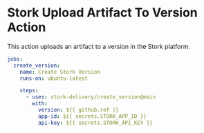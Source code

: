 # Stork Upload Artifact To Version Action

This action uploads an artifact to a version in the Stork platform.

```yaml
jobs:
  create_version:
    name: Create Stork Version
    runs-on: ubuntu-latest

    steps:
      - uses: stork-delivery/create_version@main
        with:
          version: ${{ github.ref }}
          app-id: ${{ secrets.STORK_APP_ID }}
          api-key: ${{ secrets.STORK_API_KEY }}
```
